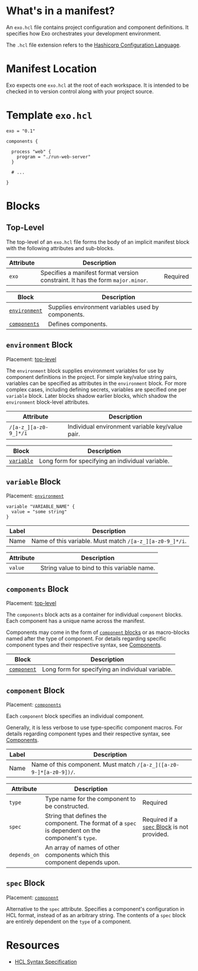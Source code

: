 # What's in a manifest?

An `exo.hcl` file contains project configuration and component definitions. It
specifies how Exo orchestrates your development environment.

The `.hcl` file extension refers to the [Hashicorp Configuration Language](https://github.com/hashicorp/hcl).

# Manifest Location

Exo expects one `exo.hcl` at the root of each workspace. It is intended to be
checked in to version control along with your project source.

# Template `exo.hcl`

```hcl
exo = "0.1"

components {

  process "web" {
    program = "./run-web-server"
  }

  # ...

}
```

# Blocks

## Top-Level

The top-level of an `exo.hcl` file forms the body of an implicit manifest block
with the following attributes and sub-blocks.

| Attribute | Description |          |
| --------- | ----------- | -------- |
| `exo`     | Specifies a manifest format version constraint. It has the form `major.minor`. | Required |

| Block       | Description |
| ----------- | ----------- |
| [`environment`](#environment-block) | Supplies environment variables used by components. |
| [`components`](#components-block)  | Defines components. |

## `environment` Block

Placement: [top-level](#top-level)

The `environment` block supplies environment variables for use by component
definitions in the project. For simple key/value string pairs, variables can be
specified as attributes in the `environment` block. For more complex cases,
including defining secrets, variables are specified one per `variable` block.
Later blocks shadow earlier blocks, which shadow the `environment` block-level
attributes.

| Attribute | Description |          |
| --------- | ----------- | -------- |
| `/[a-z_][a-z0-9_]*/i` | Individual environment variable key/value pair. |


| Block       | Description |
| ----------- | ----------- |
| [`variable`](#variable-block) | Long form for specifying an individual variable. |

## `variable` Block

Placement: [`environment`](#environment-block)

```hcl
variable "VARIABLE_NAME" {
  value = "some string"
}
```

| Label | Description |
| --------- | ----------- |
| Name | Name of this variable. Must match `/[a-z_][a-z0-9_]*/i`. |

| Attribute | Description |
| --------- | ----------- |
| `value` | String value to bind to this variable name. |

## `components` Block

Placement: [top-level](#top-level)

The `components` block acts as a container for individual `component` blocks.
Each component has a unique name across the manifest.

Components may come in the form of [`component` blocks](#component-block) or as
macro-blocks named after the type of component. For details regarding specific
component types and their respective syntax, see [Components](/components).

| Block       | Description |
| ----------- | ----------- |
| [`component`](#component-block) | Long form for specifying an individual variable. |

## `component` Block

Placement: [`components`](#components-block)

Each `component` block specifies an individual component.

Generally, it is less verbose to use type-specific component macros. For
details regarding component types and their respective syntax, see
[Components](/components).

| Label | Description |
| --------- | ----------- |
| Name | Name of this component. Must match `/[a-z_]([a-z0-9-]*[a-z0-9])/`. |

| Attribute | Description |   |
| --------- | ----------- | - |
| `type` | Type name for the component to be constructed. | Required |
| `spec` | String that defines the component. The format of a `spec` is dependent on the component's `type`. | Required if a [`spec` Block](#spec-block) is not provided. |
| `depends_on` | An array of names of other components which this component depends upon. | |

## `spec` Block

Placement: [`component`](#component-block)

Alternative to the `spec` attribute. Specifies a component's configuration in
HCL format, instead of as an arbitrary string. The contents of a `spec` block
are entirely dependent on the `type` of a component.

# Resources

- [HCL Syntax Specification](https://github.com/hashicorp/hcl/blob/e84201c45df4fce4e9dfaba9e8aaa8730d24dd25/hclsyntax/spec.md)
